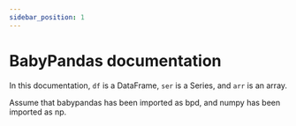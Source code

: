 ```yaml
---
sidebar_position: 1
---
```


# BabyPandas documentation

In this documentation, `df` is a DataFrame, `ser` is a Series, and `arr` is an array.

Assume that babypandas has been imported as bpd, and numpy has been imported as np.